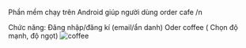 Phần mềm chạy trên Android giúp người dùng order cafe /n

Chức năng:
Đăng nhập/đăng kí (email/ẩn danh)
Oder coffee ( Chọn độ mạnh, độ ngọt)
![coffee](https://github.com/NgL142023/Coffee-app/assets/121923127/1f446c94-fd41-4a1d-84c3-d6df305787c8)
